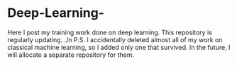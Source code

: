 # Deep-Learning-
Here I post my training work done on deep learning. This repository is regularly updating. ./n
P.S. I accidentally deleted almost all of my work on classical machine learning, so I added only one that survived. In the future, I will allocate a separate repository for them. 
